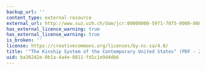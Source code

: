 ```yaml
---
backup_url: ''
content_type: external-resource
external_url: http://www.suz.uzh.ch/dam/jcr:00000000-5971-7075-0000-000008238573/Parsons_kinship.pdf
has_external_licence_warning: true
has_external_license_warning: true
is_broken: ''
license: https://creativecommons.org/licenses/by-nc-sa/4.0/
title: '"The Kinship System of the Contemporary United States" (PDF - 2MB)'
uid: ba36242e-0b1a-4a4e-8811-fd1c1e9d4db6
---
```

